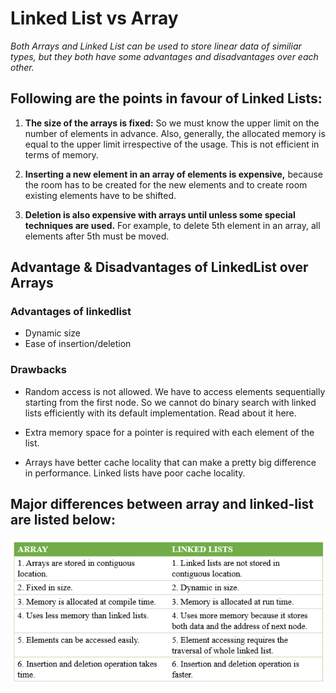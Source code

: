 # Linked List vs Array

*Both Arrays and Linked List can be used to store linear data of similiar types, but they both have some advantages and disadvantages over each other.*


## Following are the points in favour of Linked Lists:

1. **The size of the arrays is fixed:** So we must know the upper limit on the number of elements in advance. Also, generally, the allocated memory is equal to the upper limit irrespective of the usage. This is not efficient in terms of memory.

2. **Inserting a new element in an array of elements is expensive,** because the room has to be created for the new elements and to create room existing elements have to be shifted.

3. **Deletion is also expensive with arrays until unless some special techniques are used.** For example, to delete 5th element in an array, all elements after 5th must be moved.


## Advantage & Disadvantages of LinkedList over Arrays

### Advantages of linkedlist

- Dynamic size
- Ease of insertion/deletion

### Drawbacks

- Random access is not allowed. We have to access elements sequentially starting from the first node. So we cannot do binary search with linked lists efficiently with its default implementation. Read about it here.

- Extra memory space for a pointer is required with each element of the list.

- Arrays have better cache locality that can make a pretty big difference in performance. Linked lists have poor cache locality.


## Major differences between array and linked-list are listed below: 
<div style="display: grid; place-items: center;">
    <img src="./images/arrays_vs_linkedlists.png">
</div>

